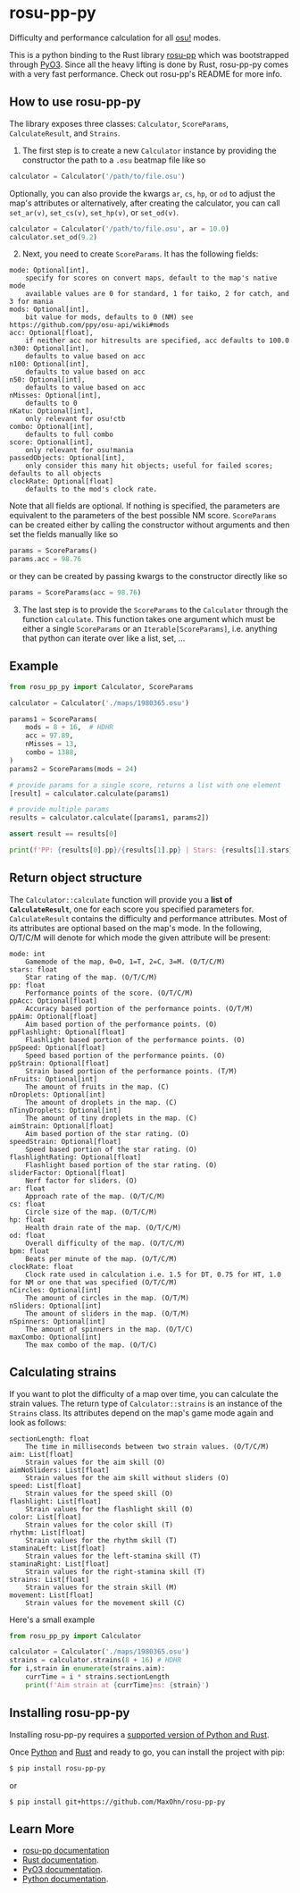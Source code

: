 # rosu-pp-py

Difficulty and performance calculation for all [osu!](https://osu.ppy.sh/) modes.

This is a python binding to the Rust library [rosu-pp](https://github.com/MaxOhn/rosu-pp) which was bootstrapped through [PyO3](https://github.com/PyO3/PyO3).
Since all the heavy lifting is done by Rust, rosu-pp-py comes with a very fast performance.
Check out rosu-pp's README for more info.

## How to use rosu-pp-py

The library exposes three classes: `Calculator`, `ScoreParams`, `CalculateResult`, and `Strains`.

1) The first step is to create a new `Calculator` instance by providing the constructor the path to a `.osu` beatmap file like so
```py
calculator = Calculator('/path/to/file.osu')
```
Optionally, you can also provide the kwargs `ar`, `cs`, `hp`, or `od` to adjust the map's attributes
or alternatively, after creating the calculator, you can call `set_ar(v)`, `set_cs(v)`, `set_hp(v)`, or `set_od(v)`.
```py
calculator = Calculator('/path/to/file.osu', ar = 10.0)
calculator.set_od(9.2)
```
2) Next, you need to create `ScoreParams`. It has the following fields:
```
mode: Optional[int],
    specify for scores on convert maps, default to the map's native mode
    available values are 0 for standard, 1 for taiko, 2 for catch, and 3 for mania
mods: Optional[int],
    bit value for mods, defaults to 0 (NM) see https://github.com/ppy/osu-api/wiki#mods
acc: Optional[float],
    if neither acc nor hitresults are specified, acc defaults to 100.0
n300: Optional[int],
    defaults to value based on acc
n100: Optional[int],
    defaults to value based on acc
n50: Optional[int],
    defaults to value based on acc
nMisses: Optional[int],
    defaults to 0
nKatu: Optional[int],
    only relevant for osu!ctb
combo: Optional[int],
    defaults to full combo
score: Optional[int],
    only relevant for osu!mania
passedObjects: Optional[int],
    only consider this many hit objects; useful for failed scores; defaults to all objects
clockRate: Optional[float]
    defaults to the mod's clock rate.
```
Note that all fields are optional. If nothing is specified, the parameters are equivalent to the parameters of the best possible NM score.
`ScoreParams` can be created either by calling the constructor without arguments and then set the fields manually like so
```py
params = ScoreParams()
params.acc = 98.76
```
or they can be created by passing kwargs to the constructor directly like so
```py
params = ScoreParams(acc = 98.76)
```
3) The last step is to provide the `ScoreParams` to the `Calculator` through the function `calculate`. This function takes one argument which must be either a single `ScoreParams` or an `Iterable[ScoreParams]`, i.e. anything that python can iterate over like a list, set, ...

## Example

```py
from rosu_pp_py import Calculator, ScoreParams

calculator = Calculator('./maps/1980365.osu')

params1 = ScoreParams(
    mods = 8 + 16,  # HDHR
    acc = 97.89,
    nMisses = 13,
    combo = 1388,
)
params2 = ScoreParams(mods = 24)

# provide params for a single score, returns a list with one element
[result] = calculator.calculate(params1)

# provide multiple params
results = calculator.calculate([params1, params2])

assert result == results[0]

print(f'PP: {results[0].pp}/{results[1].pp} | Stars: {results[1].stars}')
```

## Return object structure

The `Calculator::calculate` function will provide you a **list of `CalculateResult`**, one for each score you specified parameters for. `CalculateResult` contains the difficulty and performance attributes. Most of its attributes are optional based on the map's mode. In the following, O/T/C/M will denote for which mode the given attribute will be present:

```
mode: int
    Gamemode of the map, 0=O, 1=T, 2=C, 3=M. (O/T/C/M)
stars: float
    Star rating of the map. (O/T/C/M)
pp: float
    Performance points of the score. (O/T/C/M)
ppAcc: Optional[float]
    Accuracy based portion of the performance points. (O/T/M)
ppAim: Optional[float]
    Aim based portion of the performance points. (O)
ppFlashlight: Optional[float]
    Flashlight based portion of the performance points. (O)
ppSpeed: Optional[float]
    Speed based portion of the performance points. (O)
ppStrain: Optional[float]
    Strain based portion of the performance points. (T/M)
nFruits: Optional[int]
    The amount of fruits in the map. (C)
nDroplets: Optional[int]
    The amount of droplets in the map. (C)
nTinyDroplets: Optional[int]
    The amount of tiny droplets in the map. (C)
aimStrain: Optional[float]
    Aim based portion of the star rating. (O)
speedStrain: Optional[float]
    Speed based portion of the star rating. (O)
flashlightRating: Optional[float]
    Flashlight based portion of the star rating. (O)
sliderFactor: Optional[float]
    Nerf factor for sliders. (O)
ar: float
    Approach rate of the map. (O/T/C/M)
cs: float
    Circle size of the map. (O/T/C/M)
hp: float
    Health drain rate of the map. (O/T/C/M)
od: float
    Overall difficulty of the map. (O/T/C/M)
bpm: float
    Beats per minute of the map. (O/T/C/M)
clockRate: float
    Clock rate used in calculation i.e. 1.5 for DT, 0.75 for HT, 1.0 for NM or one that was specified (O/T/C/M)
nCircles: Optional[int]
    The amount of circles in the map. (O/T/M)
nSliders: Optional[int]
    The amount of sliders in the map. (O/T/M)
nSpinners: Optional[int]
    The amount of spinners in the map. (O/T/C)
maxCombo: Optional[int]
    The max combo of the map. (O/T/C)
```

## Calculating strains

If you want to plot the difficulty of a map over time, you can calculate the strain values.
The return type of `Calculator::strains` is an instance of the `Strains` class.
Its attributes depend on the map's game mode again and look as follows:
```
sectionLength: float
    The time in milliseconds between two strain values. (O/T/C/M)
aim: List[float]
    Strain values for the aim skill (O)
aimNoSliders: List[float]
    Strain values for the aim skill without sliders (O)
speed: List[float]
    Strain values for the speed skill (O)
flashlight: List[float]
    Strain values for the flashlight skill (O)
color: List[float]
    Strain values for the color skill (T)
rhythm: List[float]
    Strain values for the rhythm skill (T)
staminaLeft: List[float]
    Strain values for the left-stamina skill (T)
staminaRight: List[float]
    Strain values for the right-stamina skill (T)
strains: List[float]
    Strain values for the strain skill (M)
movement: List[float]
    Strain values for the movement skill (C)
```
Here's a small example
```py
from rosu_pp_py import Calculator

calculator = Calculator('./maps/1980365.osu')
strains = calculator.strains(8 + 16) # HDHR
for i,strain in enumerate(strains.aim):
    currTime = i * strains.sectionLength
    print(f'Aim strain at {currTime}ms: {strain}')
```

## Installing rosu-pp-py

Installing rosu-pp-py requires a [supported version of Python and Rust](https://github.com/PyO3/PyO3#usage).

Once [Python](https://www.python.org/downloads/) and [Rust](https://www.rust-lang.org/learn/get-started) and ready to go, you can install the project with pip:

```sh
$ pip install rosu-pp-py
```
or
```
$ pip install git+https://github.com/MaxOhn/rosu-pp-py
```

## Learn More
- [rosu-pp documentation](https://docs.rs/rosu-pp/latest/rosu_pp/)
- [Rust documentation](https://www.rust-lang.org).
- [PyO3 documentation](https://pyo3.rs/v0.15.1/).
- [Python documentation](https://docs.python.org/3/).

